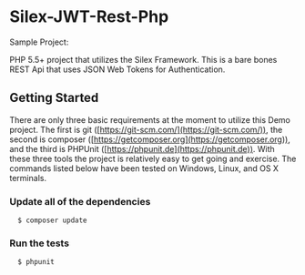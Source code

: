 # Silex-JWT-Rest-Php
Sample Project: 

PHP 5.5+ project that utilizes the Silex Framework.  This is a bare bones REST Api that uses JSON Web Tokens for Authentication.

## Getting Started
There are only three basic requirements at the moment to utilize this Demo project.  The first is git ([https://git-scm.com/](https://git-scm.com/)),
the second is composer ([https://getcomposer.org](https://getcomposer.org)), and the third is PHPUnit ([https://phpunit.de](https://phpunit.de)).
With these three tools the project is relatively easy to get going and exercise.  The commands listed below have been
tested on Windows, Linux, and OS X terminals.


###  Update all of the dependencies

```
  $ composer update
```

###  Run the tests

```
  $ phpunit
```



